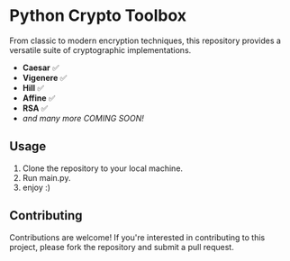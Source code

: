 # Python Crypto Toolbox

From classic to modern encryption techniques, this repository provides a versatile suite of cryptographic implementations.

- **Caesar** ✅
- **Vigenere** ✅
- **Hill** ✅
- **Affine** ✅
- **RSA** ✅
- *and many more COMING SOON!*

## Usage

1. Clone the repository to your local machine.
2. Run main.py.
3. enjoy :)

## Contributing

Contributions are welcome! If you're interested in contributing to this project, please fork the repository and submit a pull request.



